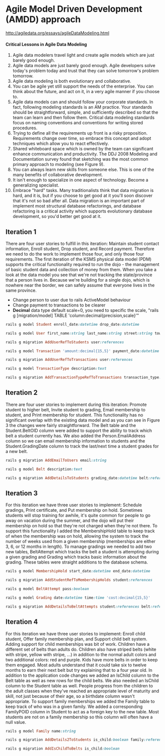 #  Agile Model Driven Development (AMDD) approach

http://agiledata.org/essays/agileDataModeling.html

#### Critical Lessons in Agile Data Modeling
1. Agile data modelers travel light and create agile models which are just barely good enough.
2. Agile data models are just barely good enough. Agile developers solve today's problem today and trust that they can solve tomorrow's problem tomorrow.
3. Agile data modeling is both evolutionary and collaborative.
4. You can be agile yet still support the needs of the enterprise.  You can think about the future, and act on it, in a very agile manner if you choose to. 
5. Agile data models can and should follow your corporate standards.  In fact, following modeling standards is an AM practice. Your standards should be straightforward, simple, and sufficiently described so that the team can learn and then follow them. Critical data modeling standards focus on naming conventions and conventions for writing stored procedures.
6. Trying to define all the requirements up front is a risky proposition.  Requirements change over time, so embrace this concept and adopt techniques which allow you to react effectively. 
7. Shared whiteboard space which is owned by the team can significant enhance communication and productivity. The DDJ 2008 Modeling and Documentation survey found that sketching was the most common primary approach to modeling (see Figure 9).
8. You can always learn new skills from someone else. This is one of the many benefits of collaborative development.
9. It isn't enough to specialize in one aspect of technology. Become a generalizing specialist.
10. Embrace "hard" tasks. Many traditionalists think that data migration is hard, and it is, but if you choose to get good at it you'll soon discover that it's not so bad after all. Data migration is an important part of implement most structural database refactorings, and database refactoring is a critical activity which supports evolutionary database development, so you'd better get good at it.


## Iteration 1

There are four user stories to fulfill in this iteration: Maintain student contact information, Enroll student, Drop student, and Record payment. Therefore we need to do the work to implement those four, and only those four requirements. The first iteration of the KSMS physical data model (PDM) supports the critical functionality required to run the dojo - the management of basic student data and collection of money from them. When you take a look at the data model you see that we're not tracking the state/province that a person lives in.  Because we're building for a single dojo, which is nowhere near the border, we can safely assume that everyone lives in the same province.

- Change person to user due to rails ActiveModel behaviour
- Change payment to transactions to be clearer
- **Decimal** data type default scale=0, you need to specific the scale, "rails g [migration/model] TABLE 'column:decimal{precision,scale}'"

```ruby
rails g model Student enroll_date:datetime drop_date:datetime

rails g model User first_name:string last_name:string street:string town:string phone:string

rails g migration AddUserRefToStudents user:references

rails g model Transaction 'amount:decimal{15,5}' payment_date:datetime

rails g migration AddUserRefToTransactions user:references

rails g model TransactionType description:text

rails g migration AddTransactionTypeRefToTransactions transaction_type:references
```


## Iteration 2
There are four user stories to implement during this iteration: Promote student to higher belt, Invite student to grading, Email membership to student, and Print membership for student. This functionality has no significant overlap with the existing data model and as you can see in Figure 3 the changes were fairly straightforward. The Belt table and the Student.BeltOID column were added to support the ability to track which belt a student currently has. We also added the Person.EmailAddress column so we can email membership information to students and the Student.GradingDate column to track the last/next time a student grades for a new belt. 

```ruby
rails g migration AddEmailToUsers email:string

rails g model Belt description:text

rails g migration AddDetailsToStudents grading_date:datetime belt:references
```


## Iteration 3
For this iteration we have three user stories to implement: Schedule gradings, Print certificate, and Put membership on hold. Sometimes students will stop training for awhile, it's quite common for people to go away on vacation during the summer, and the dojo will put their membership on hold so that they're not charged when they're not there. To support this functionality I added the MembershipHold table to keep track of when the membership was on hold, allowing the system to track the number of weeks used from a given membership (memberships are either 3, 6, or 12 months in length). To manage gradings we needed to add two new tables, BeltAttempt which tracks the belt a student is attempting during a given grading and Grading which tracks basic information about the grading. These tables were straight additions to the database schema.

```ruby
rails g model MembershipHold start_date:datetime end_date:datetime

rails g migration AddStudentRefToMembershipHolds student:references

rails g model BeltAttempt pass:boolean

rails g model Grading date:datetime time:time 'cost:decimal{15,5}'

rails g migration AddDetailsToBeltAttempts student:references belt:references grading:references
```


## Iteration 4
For this iteration we have three user stories to implement: Enroll child student, Offer family membership plan, and Support child belt system. Adding support for child memberships was bit of work. Children have a different set of belts than adults do. Children also have striped belts (white with stripe, yellow with stripe, …) in addition to the normal adult colors and two additional colors: red and purple. Kids have more belts in order to keep them engaged. Most adults understand that it could take six to twelve months to earn their next belt but try explaining that to a four year old.  In addition to the application code changes we added an IsChild column to the Belt table as well as new rows for the child belts. We also needed an IsChild column to the Student table as well. People progress from the children to the adult classes when they've reached an appropriate level of maturity and skill, not just because of their age, so a birthdate column wasn't appropriate. To support family memberships we added the Family table to keep track of who was in a given family. We added a corresponding FamilyPOID column in Student to act as a foreign key to the new table. Most students are not on a family membership so this column will often have a null value.

```ruby
rails g model Family name:string

rails g migration AddDetails2ToStudents is_child:boolean family:references

rails g migration AddIsChildToBelts is_child:boolean
```